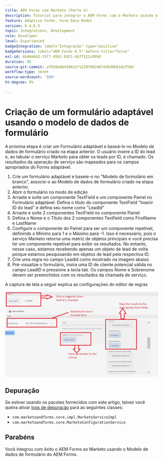```yaml
---
title: AEM Forms com Marketo (Parte 4)
description: Tutorial para integrar o AEM Forms com o Marketo usando o Modelo de dados do formulário do AEM Forms.
feature: Adaptive Forms, Form Data Model
version: 6.4,6.5
topic: Integrations, Development
role: Developer
level: Experienced
badgeIntegration: label="Integração" type="positive"
badgeVersions: label="AEM Forms 6.5" before-title="false"
exl-id: 6b44e6b2-15f7-45b2-8d21-d47f122c809d
duration: 95
source-git-commit: af928e60410022f12207082467d3bd9b818af59d
workflow-type: tm+mt
source-wordcount: '334'
ht-degree: 0%

---
```


# Criação de um formulário adaptável usando o modelo de dados de formulário

A próxima etapa é criar um Formulário adaptável e baseá-lo no Modelo de dados de formulário criado na etapa anterior.
O usuário insere a ID do lead e, ao tabular o serviço Marketo para obter os leads por ID, é chamado. Os resultados da operação de serviço são mapeados para os campos apropriados do Forms adaptável.

1. Crie um formulário adaptável e baseie-o no &quot;Modelo de formulário em branco&quot;, associe-o ao Modelo de dados de formulário criado na etapa anterior.
1. Abrir o formulário no modo de edição
1. Arraste e solte um componente TextField e um componente Painel no Formulário adaptável. Defina o título do componente TextField &quot;Inserir ID do lead&quot; e defina seu nome como &quot;LeadId&quot;
1. Arraste e solte 2 componentes TextField no componente Painel
1. Defina o Nome e o Título dos 2 componentes Textfield como FirstName e LastName
1. Configure o componente do Painel para ser um componente repetível, definindo o Mínimo para 1 e o Máximo para -1. Isso é necessário, pois o serviço Marketo retorna uma matriz de objetos principais e você precisa ter um componente repetível para exibir os resultados. No entanto, nesse caso, estamos recebendo apenas um objeto de lead de volta porque estamos pesquisando em objetos de lead pela respectiva ID.
1. Crie uma regra no campo LeadId como mostrado na imagem abaixo
1. Pré-visualize o formulário, insira uma ID de cliente potencial válida no campo LeadID e pressione a tecla tab. Os campos Nome e Sobrenome devem ser preenchidos com os resultados da chamada de serviço.

A captura de tela a seguir explica as configurações do editor de regras

![editor de regras](assets/ruleeditor.jfif)

## Depuração

Se estiver usando os pacotes fornecidos com este artigo, talvez você queira ativar [logs de depuração](http://localhost:4502/system/console/slinglog) para as seguintes classes:

+ `com.marketoandforms.core.impl.MarketoServiceImpl`
+ `com.marketoandforms.core.MarketoConfigurationService`

## Parabéns

Você integrou com êxito o AEM Forms ao Marketo usando o Modelo de dados de formulário do AEM Forms.